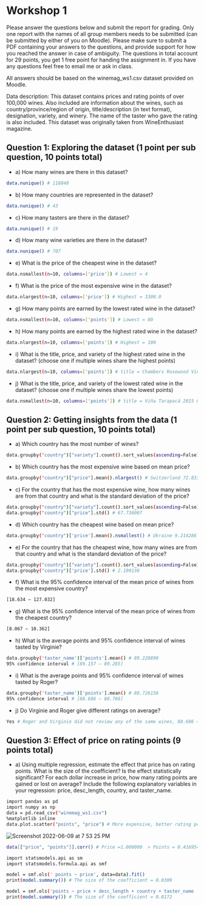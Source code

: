 # Workshop 1

Please answer the questions below and submit the report for grading. Only one report with the names of all
group members needs to be submitted (can be submitted by either of you on Moodle). Please make sure to
submit a PDF containing your answers to the questions, and provide support for how you reached the answer in
case of ambiguity. The questions in total account for 29 points, you get 1 free point for handing the assignment
in. If you have any questions feel free to email me or ask in class.

All answers should be based on the winemag_ws1.csv dataset provided on Moodle.

Data description: This dataset contains prices and rating points of over 100,000 wines. Also included are
information about the wines, such as country/province/region of origin, title/description (in text format),
designation, variety, and winery. The name of the taster who gave the rating is also included. This dataset was
originally taken from WineEnthusiast magazine.

## Question 1: Exploring the dataset (1 point per sub question, 10 points total)

- a) How many wines are there in this dataset?

```bash
data.nunique() # 118840
```

- b) How many countries are represented in the dataset?

```bash
data.nunique() # 43
```

- c) How many tasters are there in the dataset?

```bash
data.nunique() # 19
```

- d) How many wine varieties are there in the dataset?

```bash
data.nunique() # 707
```

- e) What is the price of the cheapest wine in the dataset?

```bash
data.nsmallest(n=10, columns=['price']) # Lowest = 4
```

- f) What is the price of the most expensive wine in the dataset?

```bash
data.nlargest(n=10, columns=['price']) # Highest = 3300.0	
```

- g) How many points are earned by the lowest rated wine in the dataset?

```bash
data.nsmallest(n=10, columns=['points']) # Lowest = 80
```

- h) How many points are earned by the highest rated wine in the dataset?

```bash
data.nlargest(n=10, columns=['points']) # Highest = 100
```

- i) What is the title, price, and variety of the highest rated wine in the dataset? (choose one if multiple
wines share the highest points)

```bash
data.nlargest(n=10, columns=['points']) # title = Chambers Rosewood Vineyards NV Rare Muscat, price = 350.0, variety = Muscat
```

- j) What is the title, price, and variety of the lowest rated wine in the dataset? (choose one if multiple wines
share the lowest points)

```bash
data.nsmallest(n=10, columns=['points']) # title = Viña Tarapacá 2015 Gran Reserva Chardonnay, price = 9.0, variety = Chardonnay
```

##  Question 2: Getting insights from the data (1 point per sub question, 10 points total)

- a) Which country has the most number of wines?

```bash
data.groupby("country")["variety"].count().sort_values(ascending=False) # US 
```

- b) Which country has the most expensive wine based on mean price?

```bash
data.groupby("country")["price"].mean().nlargest() # Switzerland 72.833333  
```

- c) For the country that has the most expensive wine, how many wines are from that country and what is the
standard deviation of the price?

```bash
data.groupby("country")["variety"].count().sort_values(ascending=False) # 6
data.groupby("country")["price"].std() # 67.736007
```

- d) Which country has the cheapest wine based on mean price?

```bash
data.groupby("country")['price'].mean().nsmallest() # Ukraine 9.214286
```

- e) For the country that has the cheapest wine, how many wines are from that country and what is the
standard deviation of the price?

```bash
data.groupby("country")["variety"].count().sort_values(ascending=False) # 14
data.groupby("country")['price'].std() # 2.190138
```

- f) What is the 95% confidence interval of the mean price of wines from the most expensive country?

```bash
[18.634 – 127.032]
```

- g) What is the 95% confidence interval of the mean price of wines from the cheapest country?

```bash
[8.067 – 10.362]
```

- h) What is the average points and 95% confidence interval of wines tasted by Virginie?

```bash
data.groupby('taster_name')['points'].mean() # 89.220890
95% confidence interval # [89.157 – 89.285]
```

- i) What is the average points and 95% confidence interval of wines tasted by Roger?

```bash
data.groupby('taster_name')['points'].mean() # 88.726156
95% confidence interval # [88.686 – 88.766]
```

- j) Do Virginie and Roger give different ratings on average?

```bash
Yes # Roger and Virginie did not review any of the same wines, 88.686 < 89.157
```

## Question 3: Effect of price on rating points (9 points total)

- a) Using multiple regression, estimate the effect that price has on rating points. What is the size of the
coefficient? Is the effect statistically significant? For each dollar increase in price, how many rating
points are gained or lost on average? Include the following explanatory variables in your regression:
price, desc_length, country, and taster_name.

```bash
import pandas as pd
import numpy as np
data = pd.read_csv("winemag_ws1.csv")
%matplotlib inline
data.plot.scatter("points", "price") # More expensive, better rating points
```

![Screenshot 2022-06-09 at 7 53 25 PM](https://user-images.githubusercontent.com/96379191/172840989-33fd632f-025d-4954-b7e7-85fe8fab03f2.png)


```bash
data[["price", "points"]].corr() # Price =1.000000	> Points = 0.416954
```

```bash
import statsmodels.api as sm
import statsmodels.formula.api as smf

model = smf.ols(' points ~ price', data=data).fit()
print(model.summary()) # The size of the coefficient = 0.0309
```

```bash
model = smf.ols('points ~ price + desc_length + country + taster_name ', data=data).fit()
print(model.summary()) # The size of the coefficient = 0.0172
```
